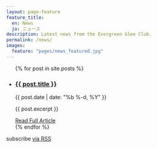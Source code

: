 ```yaml
---
layout: page-feature
feature_title:
  en: News
  ja: ニュース
description: Latest news from the Evergreen Glee Club.
permalink: /news/
images:
  feature: "pages/news_featured.jpg"
---
```

<div class="news">
  <ul class="list-entries">
  {% for post in site.posts %}
    <li class="list-entry">
      <div class="entry-header">
        <h3 class="title entry-title"><a href="{{ post.url | prepend: site.baseurl }}">{{ post.title }}</a></h3>
        <time>{{ post.date | date: "%b %-d, %Y" }}</time>
      </div>
      <p class="content-excerpt">
        {{ post.excerpt }}
      </p>
      <a class="read-more" href="{{ post.url | prepend: site.baseurl }}">Read Full Article</a>
    </li>
  {% endfor %}
  </ul>

  <p>subscribe <a href="{{ "/feed.xml" | prepend: site.baseurl }}">via RSS</a></p>
</div>